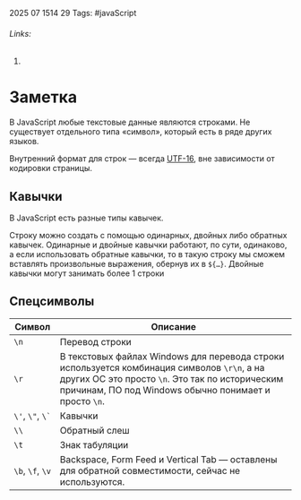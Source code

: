 2025 07 1514 29
Tags: #javaScript 
###### Links: 
1) 
# Заметка
В JavaScript любые текстовые данные являются строками. Не существует отдельного типа «символ», который есть в ряде других языков.

Внутренний формат для строк — всегда [UTF-16](https://ru.wikipedia.org/wiki/UTF-16), вне зависимости от кодировки страницы.
## Кавычки
В JavaScript есть разные типы кавычек.

Строку можно создать с помощью одинарных, двойных либо обратных кавычек. Одинарные и двойные кавычки работают, по сути, одинаково, а если использовать обратные кавычки, то в такую строку мы сможем вставлять произвольные выражения, обернув их в `${…}`. Двойные кавычки могут занимать более 1 строки
## Спецсимволы
| Символ               | Описание                                                                                                                                                                                                |
| -------------------- | ------------------------------------------------------------------------------------------------------------------------------------------------------------------------------------------------------- |
| `\n`                 | Перевод строки                                                                                                                                                                                          |
| `\r`                 | В текстовых файлах Windows для перевода строки используется комбинация символов `\r\n`, а на других ОС это просто `\n`. Это так по историческим причинам, ПО под Windows обычно понимает и просто `\n`. |
| `\'`, `\"`, `` \` `` | Кавычки                                                                                                                                                                                                 |
| `\\`                 | Обратный слеш                                                                                                                                                                                           |
| `\t`                 | Знак табуляции                                                                                                                                                                                          |
| `\b`, `\f`, `\v`     | Backspace, Form Feed и Vertical Tab — оставлены для обратной совместимости, сейчас не используются.                                                                                                     |